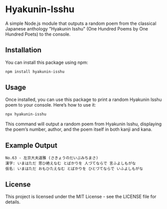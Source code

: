 # Hyakunin-Isshu

A simple Node.js module that outputs a random poem from the classical Japanese anthology "Hyakunin Isshu" (One Hundred Poems by One Hundred Poets) to the console.

## Installation

You can install this package using npm:

```bash
npm install hyakunin-isshu
```

## Usage

Once installed, you can use this package to print a random Hyakunin Isshu poem to your console. Here’s how to use it:

```bash
npx hyakunin-isshu
```

This command will output a random poem from Hyakunin Isshu, displaying the poem’s number, author, and the poem itself in both kanji and kana.

## Example Output

```
No.63 - 左京大夫道雅 (さきょうのだいぶみちまさ)
漢字: いまはただ 思ひ絶えなむ とばかりを 人づてならで 言ふよしもがな
仮名: いまはただ おもひたえなむ とばかりを ひとづてならで いふよしもがな
```

## License

 This project is licensed under the MIT License - see the LICENSE file for details.
